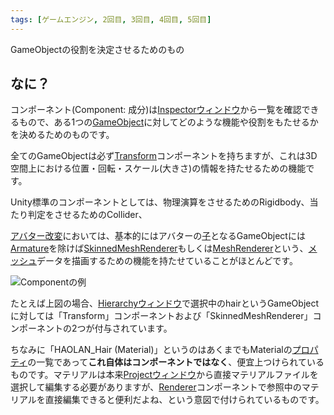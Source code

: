 ```yaml
---
tags: [ゲームエンジン, 2回目, 3回目, 4回目, 5回目]
---
```


GameObjectの役割を決定させるためのもの

## なに？

コンポーネント(Component: 成分)は[Inspectorウィンドウ](/docs/索引/GHI/Inspectorウィンドウ)から一覧を確認できるもので、ある1つの[GameObject](/docs/索引/GHI/GameObject)に対してどのような機能や役割をもたせるかを決めるためのものです。

全てのGameObjectは必ず[Transform](/docs/索引/STU/Transform)コンポーネントを持ちますが、これは3D空間上における位置・回転・スケール(大きさ)の情報を持たせるための機能です。

Unity標準のコンポーネントとしては、物理演算をさせるためのRigidbody、当たり判定をさせるためのCollider、

[アバター改変](/docs/索引/あ行/アバター改変)においては、基本的にはアバターの[子](/docs/索引/か行/子-親子関係)となるGameObjectには[Armature](/docs/索引/ABC/Armature)を除けば[SkinnedMeshRenderer](/docs/索引/STU/SkinnedMeshRenderer)もしくは[MeshRenderer](/docs/索引/MNO/MeshRenderer)という、[メッシュ](/docs/索引/MNO/Mesh)データを描画するための機能を持たせていることがほとんどです。

![Componentの例](/img_dictionary/Component_1.png)

たとえば上図の場合、[Hierarchyウィンドウ](/docs/索引/GHI/Hierarchyウィンドウ)で選択中のhairというGameObjectに対しては「Transform」コンポーネントおよび「SkinnedMeshRenderer」コンポーネントの2つが付与されています。

ちなみに「HAOLAN_Hair (Material)」というのはあくまでもMaterialの[プロパティ](/docs/索引/PQR/Property)の一覧であって**これ自体はコンポーネントではなく**、便宜上つけられているものです。マテリアルは本来[Projectウィンドウ](/docs/索引/PQR/Projectウィンドウ)から直接マテリアルファイルを選択して編集する必要がありますが、[Renderer](/docs/索引/PQR/Renderer)コンポーネントで参照中のマテリアルを直接編集できると便利だよね、という意図で付けられているものです。
